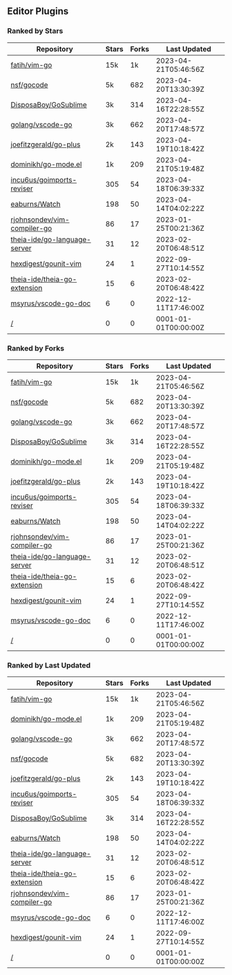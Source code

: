 ## Editor Plugins

### Ranked by Stars

| Repository | Stars | Forks | Last Updated |
|------------|-------|-------|--------------|
| [fatih/vim-go](https://github.com/fatih/vim-go) | 15k | 1k | 2023-04-21T05:46:56Z |
| [nsf/gocode](https://github.com/nsf/gocode) | 5k | 682 | 2023-04-20T13:30:39Z |
| [DisposaBoy/GoSublime](https://github.com/DisposaBoy/GoSublime) | 3k | 314 | 2023-04-16T22:28:55Z |
| [golang/vscode-go](https://github.com/golang/vscode-go) | 3k | 662 | 2023-04-20T17:48:57Z |
| [joefitzgerald/go-plus](https://github.com/joefitzgerald/go-plus) | 2k | 143 | 2023-04-19T10:18:42Z |
| [dominikh/go-mode.el](https://github.com/dominikh/go-mode.el) | 1k | 209 | 2023-04-21T05:19:48Z |
| [incu6us/goimports-reviser](https://github.com/incu6us/goimports-reviser) | 305 | 54 | 2023-04-18T06:39:33Z |
| [eaburns/Watch](https://github.com/eaburns/Watch) | 198 | 50 | 2023-04-14T04:02:22Z |
| [rjohnsondev/vim-compiler-go](https://github.com/rjohnsondev/vim-compiler-go) | 86 | 17 | 2023-01-25T00:21:36Z |
| [theia-ide/go-language-server](https://github.com/theia-ide/go-language-server) | 31 | 12 | 2023-02-20T06:48:51Z |
| [hexdigest/gounit-vim](https://github.com/hexdigest/gounit-vim) | 24 | 1 | 2022-09-27T10:14:55Z |
| [theia-ide/theia-go-extension](https://github.com/theia-ide/theia-go-extension) | 15 | 6 | 2023-02-20T06:48:42Z |
| [msyrus/vscode-go-doc](https://github.com/msyrus/vscode-go-doc) | 6 | 0 | 2022-12-11T17:46:00Z |
| [/](https://github.com/golang/tools/blob/master/gopls/README.md) | 0 | 0 | 0001-01-01T00:00:00Z |

### Ranked by Forks

| Repository | Stars | Forks | Last Updated |
|------------|-------|-------|--------------|
| [fatih/vim-go](https://github.com/fatih/vim-go) | 15k | 1k | 2023-04-21T05:46:56Z |
| [nsf/gocode](https://github.com/nsf/gocode) | 5k | 682 | 2023-04-20T13:30:39Z |
| [golang/vscode-go](https://github.com/golang/vscode-go) | 3k | 662 | 2023-04-20T17:48:57Z |
| [DisposaBoy/GoSublime](https://github.com/DisposaBoy/GoSublime) | 3k | 314 | 2023-04-16T22:28:55Z |
| [dominikh/go-mode.el](https://github.com/dominikh/go-mode.el) | 1k | 209 | 2023-04-21T05:19:48Z |
| [joefitzgerald/go-plus](https://github.com/joefitzgerald/go-plus) | 2k | 143 | 2023-04-19T10:18:42Z |
| [incu6us/goimports-reviser](https://github.com/incu6us/goimports-reviser) | 305 | 54 | 2023-04-18T06:39:33Z |
| [eaburns/Watch](https://github.com/eaburns/Watch) | 198 | 50 | 2023-04-14T04:02:22Z |
| [rjohnsondev/vim-compiler-go](https://github.com/rjohnsondev/vim-compiler-go) | 86 | 17 | 2023-01-25T00:21:36Z |
| [theia-ide/go-language-server](https://github.com/theia-ide/go-language-server) | 31 | 12 | 2023-02-20T06:48:51Z |
| [theia-ide/theia-go-extension](https://github.com/theia-ide/theia-go-extension) | 15 | 6 | 2023-02-20T06:48:42Z |
| [hexdigest/gounit-vim](https://github.com/hexdigest/gounit-vim) | 24 | 1 | 2022-09-27T10:14:55Z |
| [msyrus/vscode-go-doc](https://github.com/msyrus/vscode-go-doc) | 6 | 0 | 2022-12-11T17:46:00Z |
| [/](https://github.com/golang/tools/blob/master/gopls/README.md) | 0 | 0 | 0001-01-01T00:00:00Z |

### Ranked by Last Updated

| Repository | Stars | Forks | Last Updated |
|------------|-------|-------|--------------|
| [fatih/vim-go](https://github.com/fatih/vim-go) | 15k | 1k | 2023-04-21T05:46:56Z |
| [dominikh/go-mode.el](https://github.com/dominikh/go-mode.el) | 1k | 209 | 2023-04-21T05:19:48Z |
| [golang/vscode-go](https://github.com/golang/vscode-go) | 3k | 662 | 2023-04-20T17:48:57Z |
| [nsf/gocode](https://github.com/nsf/gocode) | 5k | 682 | 2023-04-20T13:30:39Z |
| [joefitzgerald/go-plus](https://github.com/joefitzgerald/go-plus) | 2k | 143 | 2023-04-19T10:18:42Z |
| [incu6us/goimports-reviser](https://github.com/incu6us/goimports-reviser) | 305 | 54 | 2023-04-18T06:39:33Z |
| [DisposaBoy/GoSublime](https://github.com/DisposaBoy/GoSublime) | 3k | 314 | 2023-04-16T22:28:55Z |
| [eaburns/Watch](https://github.com/eaburns/Watch) | 198 | 50 | 2023-04-14T04:02:22Z |
| [theia-ide/go-language-server](https://github.com/theia-ide/go-language-server) | 31 | 12 | 2023-02-20T06:48:51Z |
| [theia-ide/theia-go-extension](https://github.com/theia-ide/theia-go-extension) | 15 | 6 | 2023-02-20T06:48:42Z |
| [rjohnsondev/vim-compiler-go](https://github.com/rjohnsondev/vim-compiler-go) | 86 | 17 | 2023-01-25T00:21:36Z |
| [msyrus/vscode-go-doc](https://github.com/msyrus/vscode-go-doc) | 6 | 0 | 2022-12-11T17:46:00Z |
| [hexdigest/gounit-vim](https://github.com/hexdigest/gounit-vim) | 24 | 1 | 2022-09-27T10:14:55Z |
| [/](https://github.com/golang/tools/blob/master/gopls/README.md) | 0 | 0 | 0001-01-01T00:00:00Z |

